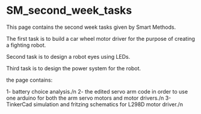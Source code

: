 # SM_second_week_tasks

This page contains the second week tasks given by Smart Methods.

The first task is to build a car wheel motor driver for the purpose of creating a fighting robot.

Second task is to design a robot eyes using LEDs.

Third task is to design the power system for the robot. 

the page contains:

1- battery choice analysis./n
2- the edited servo arm code in order to use one arduino for both the arm servo motors and motor drivers./n
3-TinkerCad simulation and fritzing schematics for L298D motor driver./n
